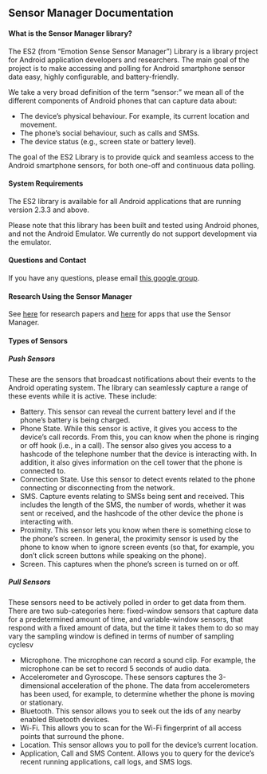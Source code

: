 ## Sensor Manager Documentation

#### What is the Sensor Manager library?

The ES2 (from “Emotion Sense Sensor Manager”) Library is a library project for Android application developers and researchers. The main goal of the project is to make accessing and polling for Android smartphone sensor data easy, highly configurable, and battery-friendly.

We take a very broad definition of the term “sensor:” we mean all of the different components of Android phones that can capture data about:

* The device’s physical behaviour. For example, its current location and movement.
* The phone’s social behaviour, such as calls and SMSs.
* The device status (e.g., screen state or battery level).

The goal of the ES2 Library is to provide quick and seamless access to the Android smartphone sensors, for both one-off and continuous data polling.

#### System Requirements
The ES2 library is available for all Android applications that are running version 2.3.3 and above.

Please note that this library has been built and tested using Android phones, and not the Android Emulator. We currently do not support development via the emulator.


#### Questions and Contact

If you have any questions, please email [this google group](https://groups.google.com/forum/#!forum/es-library-developers).

#### Research Using the Sensor Manager

See [here](https://github.com/nlathia/SensorManager/blob/master/docs/research.md) for research papers and [here](https://github.com/nlathia/SensorManager/blob/master/docs/apps.md) for apps that use the Sensor Manager.

#### Types of Sensors

##### Push Sensors
These are the sensors that broadcast notifications about their events to the Android operating system. The library can seamlessly capture a range of these events while it is active. These include:

* Battery. This sensor can reveal the current battery level and if the phone’s battery is being charged.
* Phone State. While this sensor is active, it gives you access to the device’s call records. From this, you can know when the phone is ringing or off hook (i.e., in a call). The sensor also gives you access to a hashcode of the telephone number that the device is interacting with. In addition, it also gives information on the cell tower that the phone is connected to.
* Connection State. Use this sensor to detect events related to the phone connecting or disconnecting from the network.
* SMS. Capture events relating to SMSs being sent and received. This includes the length of the SMS, the number of words, whether it was sent or received, and the hashcode of the other device the phone is interacting with.
* Proximity. This sensor lets you know when there is something close to the phone’s screen. In general, the proximity sensor is used by the phone to know when to ignore screen events (so that, for example, you don’t click screen buttons while speaking on the phone).
* Screen. This captures when the phone’s screen is turned on or off.

##### Pull Sensors
These sensors need to be actively polled in order to get data from them. There are two sub-categories here: fixed-window sensors that capture data for a predetermined amount of time, and variable-window sensors, that respond with a fixed amount of data, but the time it takes them to do so may vary the sampling window is defined in terms of number of sampling cyclesv

* Microphone. The microphone can record a sound clip. For example, the microphone can be set to record 5 seconds of audio data.
* Accelerometer and Gyroscope. These sensors captures the 3-dimensional acceleration of the phone. The data from accelerometers has been used, for example, to determine whether the phone is moving or stationary.
* Bluetooth. This sensor allows you to seek out the ids of any nearby enabled Bluetooth devices.
* Wi-Fi. This allows you to scan for the Wi-Fi fingerprint of all access points that surround the phone.
* Location. This sensor allows you to poll for the device’s current location.
* Application, Call and SMS Content. Allows you to query for the device’s recent running applications, call logs, and SMS logs.
